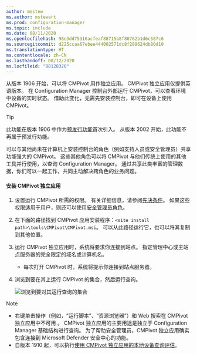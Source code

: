 ```yaml
---
author: mestew
ms.author: mstewart
ms.prod: configuration-manager
ms.topic: include
ms.date: 08/11/2020
ms.openlocfilehash: 98e3dd75316acfeaf88715b8f80762b1d6c587c6
ms.sourcegitcommit: d225ccaa67ebee444002571dc8f289624db80d10
ms.translationtype: HT
ms.contentlocale: zh-CN
ms.lasthandoff: 08/12/2020
ms.locfileid: "88128320"
---
```

<!--This file is shared by the cmpivot.md file and the cmpivot-changes.md file and contains information on how to run CMPivot standalone. H2s or HJ3s are determined by the article for which the include file is used.-->
<!--3555890, 4619340, 4683130 -->

从版本 1906 开始，可以将 CMPivot 用作独立应用。 CMPivot 独立应用仅提供英语版本。 在 Configuration Manager 控制台外部运行 CMPivot，可以查看环境中设备的实时状态。 借助此变化，无需先安装控制台，即可在设备上使用 CMPivot。

> [!Tip]  
> 此功能在版本 1906 中作为[预发行功能](../pre-release-features.md)首次引入。 从版本 2002 开始，此功能不再属于预发行功能。  

可以与其他尚未在计算机上安装控制台的角色（例如支持人员或安全管理员）共享功能强大的 CMPivot。 这些其他角色可以将 CMPivot 与他们传统上使用的其他工具并行使用，以查询 Configuration Manager。 通过共享此类丰富的管理数据，你们可以一起工作，共同主动解决跨角色的业务问题。

#### <a name="install-cmpivot-standalone"></a>安装 CMPivot 独立应用

1. 设置运行 CMPivot 所需的权限。 有关详细信息，请参阅[先决条件](../cmpivot.md#prerequisites)。 如果这些权限适用于用户，则还可以使用[安全管理员角色](../cmpivot-changes.md#bkmk_cmpivot_secadmin1906)。
2. 在下面的路径找到 CMPivot 应用安装程序：`<site install path>\tools\CMPivot\CMPivot.msi`。 可以从此路径运行它，也可以将其复制到其他位置。
3. 运行 CMPivot 独立应用时，系统将要求你连接到站点。 指定管理中心或主站点服务器的完全限定的域名或计算机名。
   - 每次打开 CMPivot 时，系统将提示你连接到站点服务器。
4. 浏览到要在其上运行 CMPivot 的集合，然后运行查询。

   ![浏览到要对其运行查询的集合](../media/3555890-cmpivot-standalone-browse-collection.png)

> [!NOTE]
> - 右键单击操作（例如，“运行脚本”、“资源浏览器”）和 Web 搜索在 CMPivot 独立应用中不可用 。 CMPivot 独立应用的主要用途是独立于 Configuration Manager 基础结构进行查询。 为了帮助安全管理员，CMPivot 独立应用确实包含连接到 Microsoft Defender 安全中心的功能。 <!--5605358-->
> - 自版本 1910 起，可以执行[使用 CMPivot 独立应用的本地设备查询评估](../cmpivot-changes.md#bkmk_local-eval)。 <!--3197353--> 